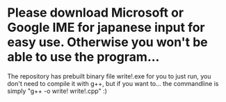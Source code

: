 # Please download Microsoft or Google IME for japanese input for easy use. Otherwise you won't be able to use the program...
The repository has prebuilt binary file write!.exe for you to just run, you don't need to compile it with g++, but if you want to...
the commandline is simply "g++ -o write! write!.cpp" :)
